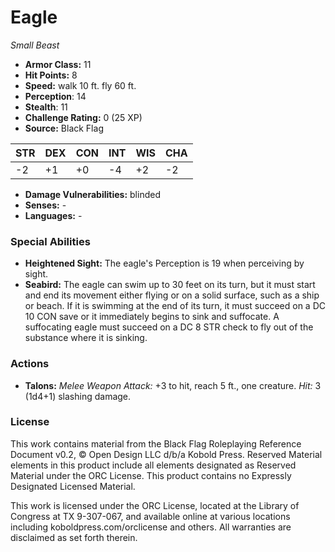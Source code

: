 # Eagle

*Small* *Beast*

- **Armor Class:** 11
- **Hit Points:** 8 
- **Speed:** walk 10 ft. fly 60 ft.
- **Perception**: 14
- **Stealth**: 11
- **Challenge Rating:** 0 (25 XP)
- **Source:** Black Flag

| STR | DEX | CON | INT | WIS | CHA |
| --- | --- | --- | --- | --- | --- |
| -2 | +1 | +0 | -4 | +2 | -2 |

- **Damage Vulnerabilities:** blinded
- **Senses:** -
- **Languages:** -

### Special Abilities

- **Heightened Sight:** The eagle's Perception is 19 when perceiving by sight.
- **Seabird:** The eagle can swim up to 30 feet on its turn, but it must start and end its movement either flying or on a solid surface, such as a ship or beach. If it is swimming at the end of its turn, it must succeed on a DC 10 CON save or it immediately begins to sink and suffocate. A suffocating eagle must succeed on a DC 8 STR check to fly out of the substance where it is sinking.

### Actions

- **Talons:** _Melee Weapon Attack:_ +3 to hit, reach 5 ft., one creature. _Hit:_ 3 (1d4+1) slashing damage.


### License

This work contains material from the Black Flag Roleplaying Reference Document v0.2, © Open Design LLC d/b/a Kobold Press. Reserved Material elements in this product include all elements designated as Reserved Material under the ORC License. This product contains no Expressly Designated Licensed Material.

This work is licensed under the ORC License, located at the Library of Congress at TX 9-307-067, and available online at various locations including koboldpress.com/orclicense and others. All warranties are disclaimed as set forth therein.
